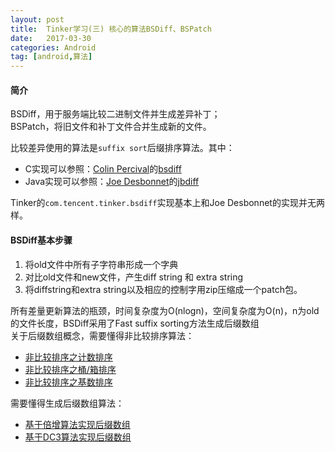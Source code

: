```yaml
---
layout: post
title:  Tinker学习(三) 核心的算法BSDiff、BSPatch
date:   2017-03-30
categories: Android 
tag: [android,算法]
---
```

 

#### 简介 ####

BSDiff，用于服务端比较二进制文件并生成差异补丁；<br>
BSPatch，将旧文件和补丁文件合并生成新的文件。

比较差异使用的算法是`suffix sort`后缀排序算法。其中：<br>

- C实现可以参照：[Colin Percival](https://github.com/cperciva)的[bsdiff](https://github.com/cperciva/bsdiff)
- Java实现可以参照：[Joe Desbonnet](https://github.com/jdesbonnet)的[jbdiff](https://github.com/jdesbonnet/jbdiff)<br>

Tinker的`com.tencent.tinker.bsdiff`实现基本上和Joe Desbonnet的实现并无两样。


#### BSDiff基本步骤 ####

1. 将old文件中所有子字符串形成一个字典 
2. 对比old文件和new文件，产生diff string 和 extra string
3. 将diffstring和extra string以及相应的控制字用zip压缩成一个patch包。
 
所有差量更新算法的瓶颈，时间复杂度为O(nlogn)，空间复杂度为O(n)，n为old的文件长度，BSDiff采用了Fast suffix sorting方法生成后缀数组<br>
关于后缀数组概念，需要懂得非比较排序算法：<br>

- [非比较排序之计数排序](http://xusx1024.com/2017/04/11/counting-sort/)
- [非比较排序之桶/箱排序](http://xusx1024.com/2017/04/10/bucket-sort/)
- [非比较排序之基数排序](http://xusx1024.com/2017/04/10/radix-sort/)

需要懂得生成后缀数组算法：<br>

- [基于倍增算法实现后缀数组](http://xusx1024.com/2017/04/11/suffix-sort-baseon-prefix-doubleing/)
- [基于DC3算法实现后缀数组](http://xusx1024.com/2017/04/13/suffix-sort-baseon-dc3/)
